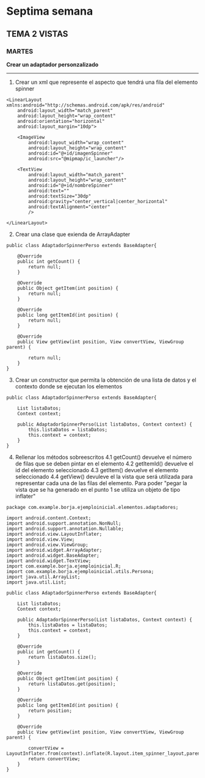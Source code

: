 # Septima semana

## TEMA 2 VISTAS

### MARTES 
**Crear un adaptador personzalizado**
***

1. Crear un xml que represente el aspecto que tendrá una fila del elemento spinner
````
<LinearLayout xmlns:android="http://schemas.android.com/apk/res/android"
    android:layout_width="match_parent"
    android:layout_height="wrap_content"
    android:orientation="horizontal"
    android:layout_margin="10dp">

    <ImageView
        android:layout_width="wrap_content"
        android:layout_height="wrap_content"
        android:id="@+id/imagenSpinner"
        android:src="@mipmap/ic_launcher"/>

    <TextView
        android:layout_width="match_parent"
        android:layout_height="wrap_content"
        android:id="@+id/nombreSpinner"
        android:text=""
        android:textSize="30dp"
        android:gravity="center_vertical|center_horizontal"
        android:textAlignment="center"
        />

</LinearLayout>
````
2. Crear una clase que exienda de ArrayAdapter
````
public class AdaptadorSpinnerPerso extends BaseAdapter{

    @Override
    public int getCount() {
        return null;
    }

    @Override
    public Object getItem(int position) {
        return null;
    }

    @Override
    public long getItemId(int position) {
        return null;
    }

    @Override
    public View getView(int position, View convertView, ViewGroup parent) {

        return null;
    }
}

````
3. Crear un constructor que permita la obtención de una lista de datos y el contexto donde se ejecutan los elementos
````
public class AdaptadorSpinnerPerso extends BaseAdapter{

    List listaDatos;
    Context context;

    public AdaptadorSpinnerPerso(List listaDatos, Context context) {
        this.listaDatos = listaDatos;
        this.context = context;
    }
}
````
4. Rellenar los métodos sobreescritos
4.1 getCount() devuelve el número de filas que se deben pintar en el elemento
4.2 getItemId() devuelve el id del elemento seleccionado
4.3 getItem() devuelve el elemento seleccionado
4.4 getView() devuleve el la vista que será utilizada para representar cada una de las filas del elemento. Para poder "pegar la vista que se ha generado en el punto 1 se utiliza un objeto de tipo inflater"

````
package com.example.borja.ejemploinicial.elementos.adaptadores;

import android.content.Context;
import android.support.annotation.NonNull;
import android.support.annotation.Nullable;
import android.view.LayoutInflater;
import android.view.View;
import android.view.ViewGroup;
import android.widget.ArrayAdapter;
import android.widget.BaseAdapter;
import android.widget.TextView;
import com.example.borja.ejemploinicial.R;
import com.example.borja.ejemploinicial.utils.Persona;
import java.util.ArrayList;
import java.util.List;

public class AdaptadorSpinnerPerso extends BaseAdapter{

    List listaDatos;
    Context context;

    public AdaptadorSpinnerPerso(List listaDatos, Context context) {
        this.listaDatos = listaDatos;
        this.context = context;
    }

    @Override
    public int getCount() {
        return listaDatos.size();
    }

    @Override
    public Object getItem(int position) {
        return listaDatos.get(position);
    }

    @Override
    public long getItemId(int position) {
        return position;
    }

    @Override
    public View getView(int position, View convertView, ViewGroup parent) {

        convertView = LayoutInflater.from(context).inflate(R.layout.item_spinner_layout,parent,false);
        return convertView;
    }
}
````
